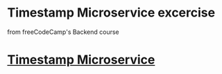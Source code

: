 # Timestamp Microservice excercise
from freeCodeCamp's Backend course

# [Timestamp Microservice](https://www.freecodecamp.org/learn/apis-and-microservices/apis-and-microservices-projects/timestamp-microservice)
